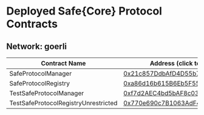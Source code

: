 # Deployed Safe{Core} Protocol Contracts

## Network: goerli

| Contract Name | Address (click to view on Etherscan) |
| -------------- | -------------------------------- |
| SafeProtocolManager | <a href="https://goerli.etherscan.io/address/0x21c857DdbAfD4D55b75bb53E897083a8Ad023043" target="_blank">0x21c857DdbAfD4D55b75bb53E897083a8Ad023043</a> |
| SafeProtocolRegistry | <a href="https://goerli.etherscan.io/address/0xa86d16b615B6Eb5F55dD3ab458f491ff76d783aD" target="_blank">0xa86d16b615B6Eb5F55dD3ab458f491ff76d783aD</a> |
| TestSafeProtocolManager | <a href="https://goerli.etherscan.io/address/0xf7d2AEC4bd5bAF8c032a2c9ee9D3a71c79Fe92E0" target="_blank">0xf7d2AEC4bd5bAF8c032a2c9ee9D3a71c79Fe92E0</a> |
| TestSafeProtocolRegistryUnrestricted | <a href="https://goerli.etherscan.io/address/0x770e690c7B1063AdF4E29a610Bba207999c41708" target="_blank">0x770e690c7B1063AdF4E29a610Bba207999c41708</a> |

